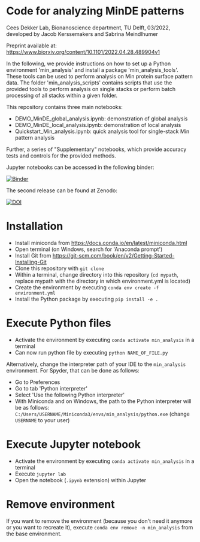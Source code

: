 # Code for analyzing MinDE patterns

Cees Dekker Lab, Bionanoscience department, TU Delft, 03/2022, developed by Jacob Kerssemakers and Sabrina Meindlhumer

Preprint available at: https://www.biorxiv.org/content/10.1101/2022.04.28.489904v1

In the following, we provide instructions on how to set up a Python environment 'min_analysis' and install a package 'min_analysis_tools'. These tools can be used to perform analysis on Min protein surface pattern data.
The folder 'min_analysis_scripts' contains scripts that use the provided tools to perform analysis on single stacks or perform batch processing of all stacks within a given folder.

This repository contains three main notebooks:
- DEMO_MinDE_global_analysis.ipynb: demonstration of global analysis
- DEMO_MinDE_local_analysis.ipynb: demonstration of local analysis
- Quickstart_Min_analysis.ipynb: quick analysis tool for single-stack Min pattern analysis

Further, a series of "Supplementary" notebooks, which provide accuracy tests and controls for the provided methods.

Jupyter notebooks can be accessed in the following binder:

[![Binder](https://mybinder.org/badge_logo.svg)](https://mybinder.org/v2/gh/M-Sabrina/MinDE_analysis_2022/HEAD)

The second release can be found at Zenodo:

[![DOI](https://zenodo.org/badge/DOI/10.5281/zenodo.6724666.svg)](https://doi.org/10.5281/zenodo.6724666)


# Installation

- Install miniconda from https://docs.conda.io/en/latest/miniconda.html 
- Open terminal (on Windows, search for 'Anaconda prompt')
- Install Git from https://git-scm.com/book/en/v2/Getting-Started-Installing-Git
- Clone this repository with `git clone`
- Within a terminal, change directory into this repository (`cd mypath`, replace mypath with the directory in which environment.yml is located)
- Create the environment by executing `conda env create -f environment.yml`
- Install the Python package by executing `pip install -e .`

# Execute Python files

- Activate the environment by executing `conda activate min_analysis` in a terminal
- Can now run python file by executing `python NAME_OF_FILE.py`

Alternatively, change the interpreter path of your IDE to the `min_analysis` environment.
For Spyder, that can be done as follows:
- Go to Preferences
- Go to tab 'Python interpreter'
- Select 'Use the following Python interpreter'
- With Miniconda and on Windows, the path to the Python interpreter will be as follows: `C:/Users/USERNAME/Miniconda3/envs/min_analysis/python.exe` (change `USERNAME` to your user)

# Execute Jupyter notebook

- Activate the environment by executing `conda activate min_analysis` in a terminal
- Execute `jupyter lab`
- Open the notebook (`.ipynb` extension) within Jupyter

# Remove environment

If you want to remove the environment (because you don't need it anymore or you want to recreate it), execute `conda env remove -n min_analysis` from the base environment.
